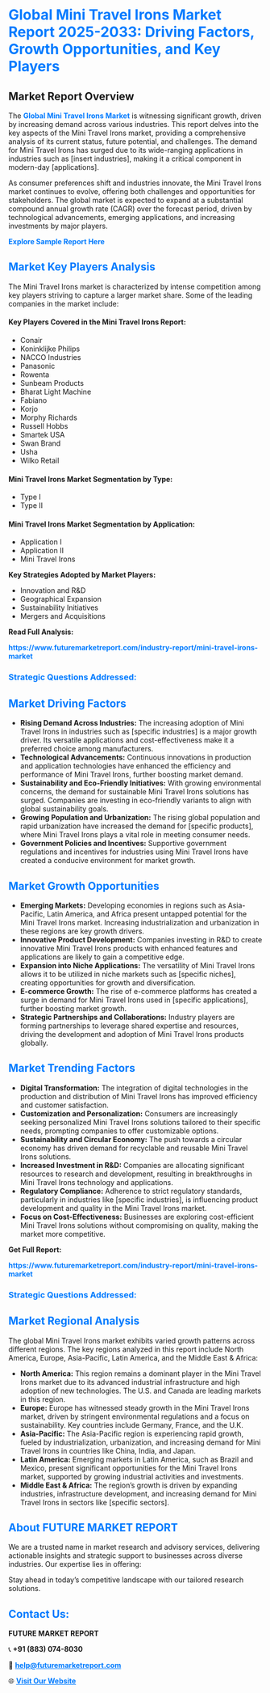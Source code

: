 <h1 style="color: #007BFF;">Global Mini Travel Irons Market Report 2025-2033: Driving Factors, Growth Opportunities, and Key Players</h1>

<section id="overview">
<h2>Market Report Overview</h2>
<p>The <a href="https://www.futuremarketreport.com/industry-report/mini-travel-irons-market" style="color: #007BFF; text-decoration: none;"><strong>Global Mini Travel Irons Market</strong></a> is witnessing significant growth, driven by increasing demand across various industries. This report delves into the key aspects of the Mini Travel Irons market, providing a comprehensive analysis of its current status, future potential, and challenges. The demand for Mini Travel Irons has surged due to its wide-ranging applications in industries such as [insert industries], making it a critical component in modern-day [applications].</p>
<p>As consumer preferences shift and industries innovate, the Mini Travel Irons market continues to evolve, offering both challenges and opportunities for stakeholders. The global market is expected to expand at a substantial compound annual growth rate (CAGR) over the forecast period, driven by technological advancements, emerging applications, and increasing investments by major players.</p>
</section>

<section id="overview">
<p><a href="https://www.futuremarketreport.com/request-sample/reportId=120397" style="color: #007BFF; text-decoration: none;"><strong>Explore Sample Report Here</strong></a></p>
</section>

<section id="key-players">
<h2 style="color: #007BFF;">Market Key Players Analysis</h2>
<p>The Mini Travel Irons market is characterized by intense competition among key players striving to capture a larger market share. Some of the leading companies in the market include:</p>
<h4>Key Players Covered in the Mini Travel Irons Report:</h4>
<ul><li>Conair</li><li>Koninklijke Philips</li><li>NACCO Industries</li><li>Panasonic</li><li>Rowenta</li><li>Sunbeam Products</li><li>Bharat Light Machine</li><li>Fabiano</li><li>Korjo</li><li>Morphy Richards</li><li>Russell Hobbs</li><li>Smartek USA</li><li>Swan Brand</li><li>Usha</li><li>Wilko Retail</li></ul>
<h4>Mini Travel Irons Market Segmentation by Type:</h4>
<ul><li>Type I</li><li>Type II</li></ul>

<h4>Mini Travel Irons Market Segmentation by Application:</h4>
<ul><li>Application I</li><li>Application II</li><li>Mini Travel Irons</li></ul>
<p><strong>Key Strategies Adopted by Market Players:</strong></p>
<ul>
<li>Innovation and R&D</li>
<li>Geographical Expansion</li>
<li>Sustainability Initiatives</li>
<li>Mergers and Acquisitions</li>
</ul>
</section>

<section>
<p><strong>Read Full Analysis: </strong></p><a href="https://www.futuremarketreport.com/industry-report/mini-travel-irons-market" style="color: #007BFF; text-decoration: none;"><strong>https://www.futuremarketreport.com/industry-report/mini-travel-irons-market</strong></a>
<h3 style="color: #007BFF;">Strategic Questions Addressed:</h3>
</section>

<section id="driving-factors">
<h2 style="color: #007BFF;">Market Driving Factors</h2>
<ul>
<li><strong>Rising Demand Across Industries:</strong> The increasing adoption of Mini Travel Irons in industries such as [specific industries] is a major growth driver. Its versatile applications and cost-effectiveness make it a preferred choice among manufacturers.</li>
<li><strong>Technological Advancements:</strong> Continuous innovations in production and application technologies have enhanced the efficiency and performance of Mini Travel Irons, further boosting market demand.</li>
<li><strong>Sustainability and Eco-Friendly Initiatives:</strong> With growing environmental concerns, the demand for sustainable Mini Travel Irons solutions has surged. Companies are investing in eco-friendly variants to align with global sustainability goals.</li>
<li><strong>Growing Population and Urbanization:</strong> The rising global population and rapid urbanization have increased the demand for [specific products], where Mini Travel Irons plays a vital role in meeting consumer needs.</li>
<li><strong>Government Policies and Incentives:</strong> Supportive government regulations and incentives for industries using Mini Travel Irons have created a conducive environment for market growth.</li>
</ul>
</section>

<section id="growth-opportunities">
<h2 style="color: #007BFF;">Market Growth Opportunities</h2>
<ul>
<li><strong>Emerging Markets:</strong> Developing economies in regions such as Asia-Pacific, Latin America, and Africa present untapped potential for the Mini Travel Irons market. Increasing industrialization and urbanization in these regions are key growth drivers.</li>
<li><strong>Innovative Product Development:</strong> Companies investing in R&D to create innovative Mini Travel Irons products with enhanced features and applications are likely to gain a competitive edge.</li>
<li><strong>Expansion into Niche Applications:</strong> The versatility of Mini Travel Irons allows it to be utilized in niche markets such as [specific niches], creating opportunities for growth and diversification.</li>
<li><strong>E-commerce Growth:</strong> The rise of e-commerce platforms has created a surge in demand for Mini Travel Irons used in [specific applications], further boosting market growth.</li>
<li><strong>Strategic Partnerships and Collaborations:</strong> Industry players are forming partnerships to leverage shared expertise and resources, driving the development and adoption of Mini Travel Irons products globally.</li>
</ul>
</section>

<section id="trending-factors">
<h2 style="color: #007BFF;">Market Trending Factors</h2>
<ul>
<li><strong>Digital Transformation:</strong> The integration of digital technologies in the production and distribution of Mini Travel Irons has improved efficiency and customer satisfaction.</li>
<li><strong>Customization and Personalization:</strong> Consumers are increasingly seeking personalized Mini Travel Irons solutions tailored to their specific needs, prompting companies to offer customizable options.</li>
<li><strong>Sustainability and Circular Economy:</strong> The push towards a circular economy has driven demand for recyclable and reusable Mini Travel Irons solutions.</li>
<li><strong>Increased Investment in R&D:</strong> Companies are allocating significant resources to research and development, resulting in breakthroughs in Mini Travel Irons technology and applications.</li>
<li><strong>Regulatory Compliance:</strong> Adherence to strict regulatory standards, particularly in industries like [specific industries], is influencing product development and quality in the Mini Travel Irons market.</li>
<li><strong>Focus on Cost-Effectiveness:</strong> Businesses are exploring cost-efficient Mini Travel Irons solutions without compromising on quality, making the market more competitive.</li>
</ul>
</section>

<section>
<p><strong>Get Full Report: </strong></p><a href="https://www.futuremarketreport.com/industry-report/mini-travel-irons-market" style="color: #007BFF; text-decoration: none;"><strong>https://www.futuremarketreport.com/industry-report/mini-travel-irons-market</strong></a>
<h3 style="color: #007BFF;">Strategic Questions Addressed:</h3>
</section>


<section id="regional-analysis">
<h2 style="color: #007BFF;">Market Regional Analysis</h2>
<p>The global Mini Travel Irons market exhibits varied growth patterns across different regions. The key regions analyzed in this report include North America, Europe, Asia-Pacific, Latin America, and the Middle East & Africa:</p>
<ul>
<li><strong>North America:</strong> This region remains a dominant player in the Mini Travel Irons market due to its advanced industrial infrastructure and high adoption of new technologies. The U.S. and Canada are leading markets in this region.</li>
<li><strong>Europe:</strong> Europe has witnessed steady growth in the Mini Travel Irons market, driven by stringent environmental regulations and a focus on sustainability. Key countries include Germany, France, and the U.K.</li>
<li><strong>Asia-Pacific:</strong> The Asia-Pacific region is experiencing rapid growth, fueled by industrialization, urbanization, and increasing demand for Mini Travel Irons in countries like China, India, and Japan.</li>
<li><strong>Latin America:</strong> Emerging markets in Latin America, such as Brazil and Mexico, present significant opportunities for the Mini Travel Irons market, supported by growing industrial activities and investments.</li>
<li><strong>Middle East & Africa:</strong> The region’s growth is driven by expanding industries, infrastructure development, and increasing demand for Mini Travel Irons in sectors like [specific sectors].</li>
</ul>
</section>

<footer>
<h2 style="color: #007BFF;">About FUTURE MARKET REPORT</h2>
<p>We are a trusted name in market research and advisory services, delivering actionable insights and strategic support to businesses across diverse industries. Our expertise lies in offering:</p>

<p>Stay ahead in today’s competitive landscape with our tailored research solutions.</p>

<h2 style="color: #007BFF;">Contact Us:</h2>
<p><strong>FUTURE MARKET REPORT</strong></p>
<p>📞 <strong>+91 (883) 074-8030</strong></p>
<p>📧 <strong><a href="mailto:help@futuremarketreport.com" style="color: #007BFF;">help@futuremarketreport.com</a></strong></p>
<p>🌐 <strong><a href="https://www.futuremarketreport.com/" style="color: #007BFF;">Visit Our Website</a></strong></p>
</footer>